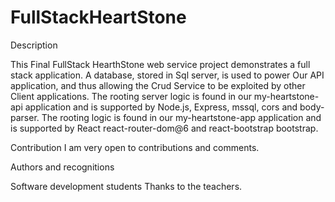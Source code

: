 # FullStackHeartStone
 
Description

This Final FullStack HearthStone web service project demonstrates a full stack application.
A database, stored in Sql server, is used to power Our API application, and thus allowing the Crud Service to be exploited by other Client applications.
The rooting server logic is found in our my-heartstone-api application and is supported by Node.js, Express, mssql, cors and body-parser.
The rooting logic is found in our my-heartstone-app application and is supported by React react-router-dom@6 and react-bootstrap bootstrap.


Contribution I am very open to contributions and comments.

Authors and recognitions

Software development students Thanks to the teachers.

